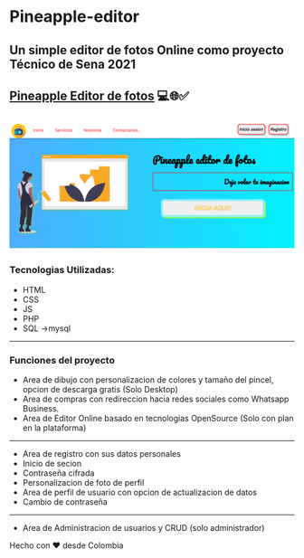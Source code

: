 # Pineapple-editor
Un simple editor de fotos Online como proyecto Técnico de Sena 2021
---
## [Pineapple Editor de fotos](https://programacion3luis.000webhostapp.com/A/pineapple/) 💻🌐✅

![image presentation](https://raw.githubusercontent.com/luis-fer993/Pineapple-editor/master/img-pineappple.png)
---
### Tecnologias Utilizadas:
* HTML
* CSS
* JS
* PHP
* SQL ->mysql

---

### Funciones del proyecto

* Area de dibujo con personalizacion de colores y tamaño del pincel, opcion de descarga gratis (Solo Desktop)
* Area de compras con redireccion hacia redes sociales como Whatsapp Business.
* Area de Editor Online basado en tecnologias OpenSource (Solo con plan en la plataforma)
---
* Area de registro con sus datos personales
* Inicio de secion
* Contraseña cifrada
* Personalizacion de foto de perfil
* Area de perfil de usuario con opcion de actualizacion de datos
* Cambio de contraseña
---
* Area de Administracion de usuarios y CRUD (solo administrador)


Hecho con ❤ desde Colombia
